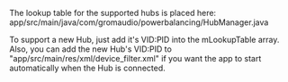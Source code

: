 The lookup table for the supported hubs is placed here:
  app/src/main/java/com/gromaudio/powerbalancing/HubManager.java

To support a new Hub, just add it's VID:PID into the mLookupTable array.
Also, you can add the new Hub's VID:PID to "app/src/main/res/xml/device_filter.xml" if you want the app to start automatically when the Hub is connected.
